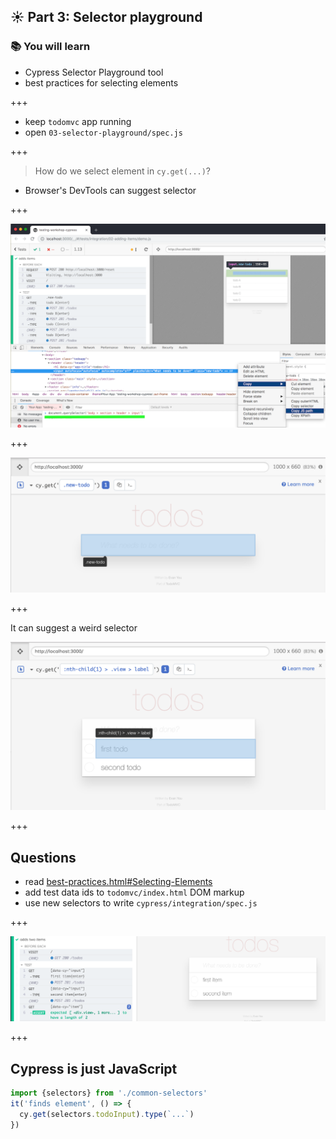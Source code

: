 ## ☀️ Part 3: Selector playground

### 📚 You will learn

- Cypress Selector Playground tool
- best practices for selecting elements

+++

- keep `todomvc` app running
- open `03-selector-playground/spec.js`

+++

> How do we select element in `cy.get(...)`?

- Browser's DevTools can suggest selector

+++

![Chrome suggests selector](/slides/03-selector-playground/img/chrome-copy-js-path.png)

+++

![Selector playground](/slides/03-selector-playground/img/selector-playground.png)

+++

It can suggest a weird selector

![Default suggestion](/slides/03-selector-playground/img/default-suggestion.png)

+++

## Questions

- read [best-practices.html#Selecting-Elements](https://docs.cypress.io/guides/references/best-practices.html#Selecting-Elements)
- add test data ids to `todomvc/index.html` DOM markup
- use new selectors to write `cypress/integration/spec.js`

+++

![Selectors](/slides/03-selector-playground/img/selectors.png)

+++

## Cypress is just JavaScript

```js
import {selectors} from './common-selectors'
it('finds element', () => {
  cy.get(selectors.todoInput).type(`...`)
})
```
